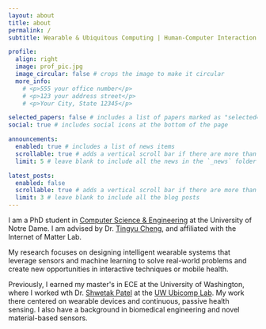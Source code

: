 ```yaml
---
layout: about
title: about
permalink: /
subtitle: Wearable & Ubiquitous Computing | Human-Computer Interaction

profile:
  align: right
  image: prof_pic.jpg
  image_circular: false # crops the image to make it circular
  more_info:
    # <p>555 your office number</p>
    # <p>123 your address street</p>
    # <p>Your City, State 12345</p>

selected_papers: false # includes a list of papers marked as "selected={true}"
social: true # includes social icons at the bottom of the page

announcements:
  enabled: true # includes a list of news items
  scrollable: true # adds a vertical scroll bar if there are more than 3 news items
  limit: 5 # leave blank to include all the news in the `_news` folder

latest_posts:
  enabled: false
  scrollable: true # adds a vertical scroll bar if there are more than 3 new posts items
  limit: 3 # leave blank to include all the blog posts
---
```


I am a PhD student in <a href='https://cse.nd.edu/'>Computer Science & Engineering</a> at the University of Notre Dame. I am advised by Dr. <a href='https://tingyucheng.com/about'>Tingyu Cheng</a>, and affiliated with the Internet of Matter Lab.

My research focuses on designing intelligent wearable systems that leverage sensors and machine learning to solve real-world problems and create new opportunities in interactive techniques or mobile health.

Previously, I earned my master's in ECE at the University of Washington, where I worked wth Dr. <a href='https://www.cs.washington.edu/people/faculty/shwetak-patel/'>Shwetak Patel</a> at the <a href='https://ubicomplab.cs.washington.edu/'>UW Ubicomp Lab</a>. My work there centered on wearable devices and continuous, passive health sensing. I also have a background in biomedical engineering and novel material-based sensors.